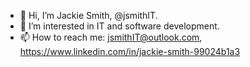- 👋 Hi, I’m Jackie Smith, @jsmithIT.
- 👀 I’m interested in IT and software development.
- 📫 How to reach me: jsmithIT@outlook.com, https://www.linkedin.com/in/jackie-smith-99024b1a3

<!---
jsmithIT/jsmithIT is a ✨ special ✨ repository because its `README.md` (this file) appears on your GitHub profile.
You can click the Preview link to take a look at your changes.
--->
